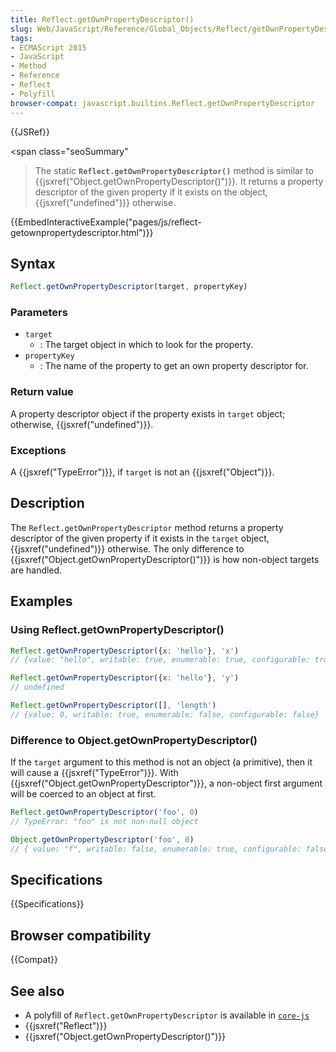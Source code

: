 ```yaml
---
title: Reflect.getOwnPropertyDescriptor()
slug: Web/JavaScript/Reference/Global_Objects/Reflect/getOwnPropertyDescriptor
tags:
- ECMAScript 2015
- JavaScript
- Method
- Reference
- Reflect
- Polyfill
browser-compat: javascript.builtins.Reflect.getOwnPropertyDescriptor
---
```

{{JSRef}}

<span class="seoSummary"

> The static <strong><code>Reflect.getOwnPropertyDescriptor()</code></strong>
> method is similar to
> {{jsxref("Object.getOwnPropertyDescriptor()")}}. It returns a
> property descriptor of the given property if it exists on the object,
> {{jsxref("undefined")}} otherwise.</span>

{{EmbedInteractiveExample("pages/js/reflect-getownpropertydescriptor.html")}}

## Syntax

```js
Reflect.getOwnPropertyDescriptor(target, propertyKey)
```

### Parameters

- `target`
  - : The target object in which to look for the property.
- `propertyKey`
  - : The name of the property to get an own property descriptor for.

### Return value

A property descriptor object if the property exists in `target` object;
otherwise, {{jsxref("undefined")}}.

### Exceptions

A {{jsxref("TypeError")}}, if `target` is not an
{{jsxref("Object")}}.

## Description

The `Reflect.getOwnPropertyDescriptor` method returns a property descriptor of
the given property if it exists in the `target` object,
{{jsxref("undefined")}} otherwise. The only difference to
{{jsxref("Object.getOwnPropertyDescriptor()")}} is how
non-object targets are handled.

## Examples

### Using Reflect.getOwnPropertyDescriptor()

```js
Reflect.getOwnPropertyDescriptor({x: 'hello'}, 'x')
// {value: "hello", writable: true, enumerable: true, configurable: true}

Reflect.getOwnPropertyDescriptor({x: 'hello'}, 'y')
// undefined

Reflect.getOwnPropertyDescriptor([], 'length')
// {value: 0, writable: true, enumerable: false, configurable: false}
```

### Difference to Object.getOwnPropertyDescriptor()

If the `target` argument to this method is not an object (a primitive), then it
will cause a {{jsxref("TypeError")}}. With
{{jsxref("Object.getOwnPropertyDescriptor")}}, a non-object first
argument will be coerced to an object at first.

```js
Reflect.getOwnPropertyDescriptor('foo', 0)
// TypeError: "foo" is not non-null object

Object.getOwnPropertyDescriptor('foo', 0)
// { value: "f", writable: false, enumerable: true, configurable: false }
```

## Specifications

{{Specifications}}

## Browser compatibility

{{Compat}}

## See also

- A polyfill of `Reflect.getOwnPropertyDescriptor` is available in
  [`core-js`](https://github.com/zloirock/core-js#ecmascript-reflect)
- {{jsxref("Reflect")}}
- {{jsxref("Object.getOwnPropertyDescriptor()")}}
